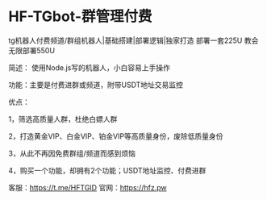 # HF-TGbot-群管理付费
tg机器人付费频道/群组机器人|基础搭建|部署逻辑|独家打造
部署一套225U
教会无限部署550U

简述：
使用Node.js写的机器人，小白容易上手操作

功能：主要是付费进群或频道，附带USDT地址交易监控

优点：

1，筛选高质量人群，杜绝白嫖人群

2，打造黄金VIP、白金VIP、铂金VIP等高质量身份，废除低质量身份

3，从此不再因免费群组/频道而感到烦恼

4，购买一个功能，却拥有2个功能；USDT地址监控、付费进群

客服：https://t.me/HFTGID 官网：https://hfz.pw
